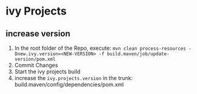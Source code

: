 # ivy Projects

## increase version
1. In the root folder of the Repo, execute: `mvn clean process-resources -Dnew.ivy.version=<NEW-VERSION> -f build.maven/job/update-version/pom.xml`
2. Commit Changes
3. Start the ivy projects build
4. increase the `ivy.projects.version` in the trunk: build.maven/config/dependencies/pom.xml
